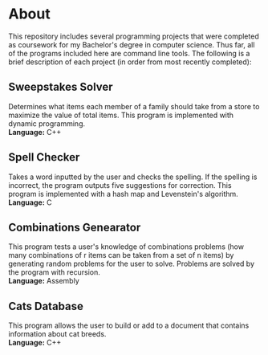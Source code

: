 # About
This repository includes several programming projects that were completed as coursework for my Bachelor's degree in computer science. Thus far, all of the programs included here are command line tools.
The following is a brief description of each project (in order from most recently completed):

## Sweepstakes Solver
Determines what items each member of a family should take from a store to maximize the value of total items. This program is implemented with dynamic programming.  
**Language:** C++

## Spell Checker
Takes a word inputted by the user and checks the spelling. If the spelling is incorrect, the program outputs five suggestions for correction. This program is implemented with a hash map
and Levenstein's algorithm.  
**Language:** C

## Combinations Genearator
This program tests a user's knowledge of combinations problems (how many combinations of r items can be taken from a set of n items) by generating random problems for the user
to solve. Problems are solved by the program with recursion.  
**Language:** Assembly

## Cats Database
This program allows the user to build or add to a document that contains information about cat breeds.  
**Language:** C++
